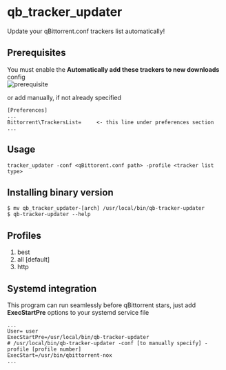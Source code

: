 # qb_tracker_updater

Update your qBittorrent.conf trackers list automatically!

## Prerequisites

You must enable the **Automatically add these trackers to new downloads** config  
![prerequisite](https://i.ibb.co/jfjtzDc/image.png)  

or add manually, if not already specified
```
[Preferences]
...
Bittorrent\TrackersList=     <- this line under preferences section
...
```

## Usage
```shell
tracker_updater -conf <qBittorent.conf path> -profile <tracker list type>
```

## Installing binary version
```shell
$ mv qb_tracker_updater-[arch] /usr/local/bin/qb-tracker-updater
$ qb-tracker-updater --help
```

## Profiles
1. best 
2. all [default]
3. http 

## Systemd integration

This program can run seamlessly before qBittorrent stars, just add **ExecStartPre** options to your systemd service file

```
...
User= user
ExecStartPre=/usr/local/bin/qb-tracker-updater
# /usr/local/bin/qb-tracker-updater -conf [to manually specify] -profile [profile number]
ExecStart=/usr/bin/qbittorrent-nox
...
```
